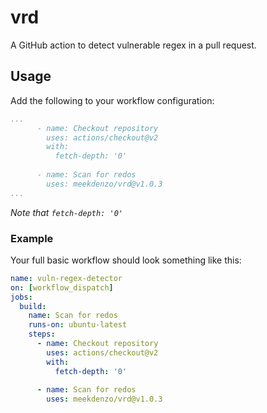 # vrd

A GitHub action to detect vulnerable regex in a pull request.

## Usage

Add the following to your workflow configuration:

```yml
...
      - name: Checkout repository
        uses: actions/checkout@v2
        with: 
          fetch-depth: '0'
          
      - name: Scan for redos
        uses: meekdenzo/vrd@v1.0.3
...
```
*Note that `fetch-depth: '0'`*

### Example

Your full basic workflow should look something like this:

```yml
name: vuln-regex-detector
on: [workflow_dispatch]
jobs:
  build:
    name: Scan for redos
    runs-on: ubuntu-latest
    steps:
      - name: Checkout repository
        uses: actions/checkout@v2
        with: 
          fetch-depth: '0'
 
      - name: Scan for redos
        uses: meekdenzo/vrd@v1.0.3
```
